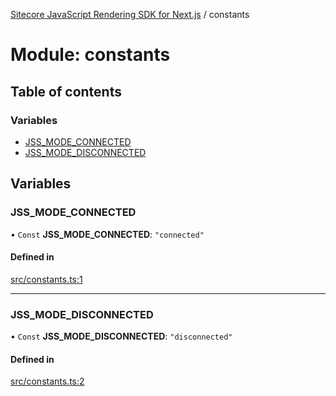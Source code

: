 [Sitecore JavaScript Rendering SDK for Next.js](../README.md) / constants

# Module: constants

## Table of contents

### Variables

- [JSS\_MODE\_CONNECTED](constants.md#jss_mode_connected)
- [JSS\_MODE\_DISCONNECTED](constants.md#jss_mode_disconnected)

## Variables

### JSS\_MODE\_CONNECTED

• `Const` **JSS\_MODE\_CONNECTED**: ``"connected"``

#### Defined in

[src/constants.ts:1](https://github.com/Sitecore/jss/blob/c1078945/packages/sitecore-jss-nextjs/src/constants.ts#L1)

___

### JSS\_MODE\_DISCONNECTED

• `Const` **JSS\_MODE\_DISCONNECTED**: ``"disconnected"``

#### Defined in

[src/constants.ts:2](https://github.com/Sitecore/jss/blob/c1078945/packages/sitecore-jss-nextjs/src/constants.ts#L2)
